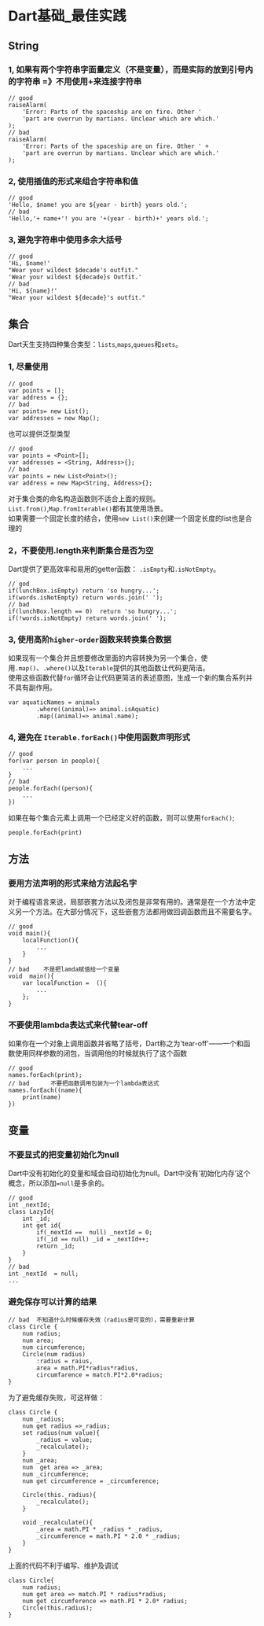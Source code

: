 # Dart基础_最佳实践
## String
### 1, 如果有两个字符串字面量定义（不是变量），而是实际的放到引号内的字符串   =》不用使用+来连接字符串
~~~
// good
raiseAlarm(
    'Error: Parts of the spaceship are on fire. Other '
    'part are overrun by martians. Unclear which are which.'
);
// bad
raiseAlarm(
    'Error: Parts of the spaceship are on fire. Other ' + 
    'part are overrun by martians. Unclear which are which.'
);
~~~
### 2, 使用插值的形式来组合字符串和值
~~~
// good
'Hello, $name! you are ${year - birth} years old.';
// bad
'Hello,'+ name+'! you are '+(year - birth)+' years old.';
~~~
### 3, 避免字符串中使用多余大括号
~~~
// good
'Hi, $name!'
"Wear your wildest $decade's outfit."
'Wear your wildest ${decade}s Outfit.'
// bad
'Hi, ${name}!'
"Wear your wildest ${decade}'s outfit."
~~~
## 集合
Dart天生支持四种集合类型：``lists``,``maps``,``queues``和``sets``。
### 1, 尽量使用
~~~
// good
var points = [];
var address = {};
// bad
var points= new List();
var addresses = new Map();
~~~
也可以提供泛型类型
~~~
// good
var points = <Point>[];
var addresses = <String, Address>{};
// bad
var points = new List<Point>();
var address = new Map<String, Address>{};
~~~
对于集合类的命名构造函数则不适合上面的规则。``List.from()``,``Map.fromIterable()``都有其使用场景。                              
如果需要一个固定长度的结合，使用``new List()``来创建一个固定长度的list也是合理的
### 2，不要使用.length来判断集合是否为空
Dart提供了更高效率和易用的getter函数： ``.isEmpty``和``.isNotEmpty``。
~~~
// god
if(lunchBox.isEmpty) return 'so hungry...';
if(words.isNotEmpty) return words.join(' ');
// bad
if(lunchBox.length == 0)  return 'so hungry...';
if(!words.isNotEmpty) return words.join(' ');
~~~
### 3, 使用高阶``higher-order``函数来转换集合数据
如果现有一个集合并且想要修改里面的内容转换为另一个集合，使用``.map()``、``.where()``以及``Iterable``提供的其他函数让代码更简洁。                            
使用这些函数代替``for``循环会让代码更简洁的表述意图，生成一个新的集合系列并不具有副作用。
~~~
var aquaticNames = animals
        .where((animal)=> animal.isAquatic)
        .map((animal)=> animal.name);
~~~
### 4, 避免在 ``Iterable.forEach()``中使用函数声明形式
~~~
// good
for(var person in people){
    ...
}
// bad 
people.forEach((person){
    ...
})
~~~
如果在每个集合元素上调用一个已经定义好的函数，则可以使用``forEach()``;
~~~
people.forEach(print)
~~~
## 方法
### 要用方法声明的形式来给方法起名字
对于编程语言来说，局部嵌套方法以及闭包是非常有用的。通常是在一个方法中定义另一个方法。在大部分情况下，这些嵌套方法都用做回调函数而且不需要名字。
~~~
// good
void main(){
    localFunction(){
        ...
    }
}
// bad    不是把lamda赋值给一个变量 
void  main(){
    var localFunction =  (){
        ...
    };
}
~~~
### 不要使用lambda表达式来代替tear-off
如果你在一个对象上调用函数并省略了括号，Dart称之为'tear-off'——一个和函数使用同样参数的闭包，当调用他的时候就执行了这个函数
~~~
// good
names.forEach(print);
// bad      不要把函数调用包装为一个lambda表达式
names.forEach((name){
    print(name)
})
~~~
## 变量
### 不要显式的把变量初始化为null
Dart中没有初始化的变量和域会自动初始化为null。Dart中没有’初始化内存’这个概念，所以添加``=null``是多余的。
~~~
// good
int _nextId;
class LazyId{
    int _id;
    int get id{
        if(_nextId ==  null) _nextId = 0;
        if(_id == null) _id = _nextId++;
        return _id;
    }
}
// bad
int _nextId  = null;
...
~~~
### 避免保存可以计算的结果
~~~
// bad  不知道什么时候缓存失效（radius是可变的），需要重新计算
class Circle {
    num radius;
    num area;
    num circumference;
    Circle(num radius)
        :radius = raius,
        area = math.PI*radius*radius,
        circumfarence = match.PI*2.0*radius;
}
~~~
为了避免缓存失败，可这样做：
~~~
class Circle {
    num _radius;
    num get radius =>_radius;
    set radius(num value){
        _radius = value;
        _recalculate();
    }
    num _area;
    num  get area => _area;
    num _circumference;
    num get circumference = _circumference;

    Circle(this._radius){
        _recalculate();
    }

    void _recalculate(){
        _area = math.PI * _radius * _radius,
        _circumference = math.PI * 2.0 * _radius;
    }
}
~~~
上面的代码不利于编写、维护及调试
~~~
class Circle{
    num radius;
    num get area => match.PI * radius*radius;
    num get circumference => math.PI * 2.0* radius;
    Circle(this.radius);
}
~~~